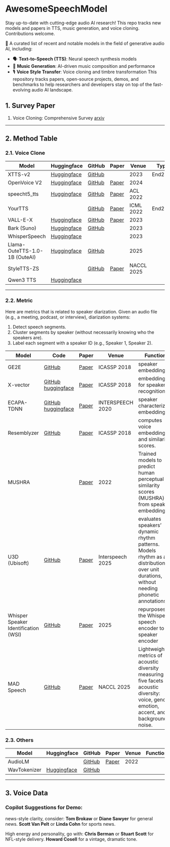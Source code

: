# AwesomeSpeechModel
Stay up-to-date with cutting-edge audio AI research! This repo tracks new models and papers in TTS, music generation, and voice cloning. Contributions welcome.

🚀 A curated list of recent and notable models in the field of generative audio AI, including:

- 🗣️ **Text-to-Speech (TTS)**: Neural speech synthesis models
- 🎵 **Music Generation**: AI-driven music composition and performance
- 🎙️ **Voice Style Transfer**: Voice cloning and timbre transformation
This repository tracks papers, open-source projects, demos, and benchmarks to help researchers and developers stay on top of the fast-evolving audio AI landscape.

## 1. Survey Paper
1. Voice Cloning: Comprehensive Survey [arxiv](https://arxiv.org/abs/2505.00579)
---
## 2. Method Table

### 2.1. Voice Clone

| Model | Huggingface | GitHub | Paper | Venue | Type |
|----------|----------|----------|----------|----------|----------|
|XTTS-v2| [Huggingface](https://huggingface.co/coqui/XTTS-v2)| [GitHub](https://github.com/coqui-ai/TTS)|  | 2023 | End2End |
| OpenVoice V2 | [Huggingface](https://huggingface.co/myshell-ai/OpenVoiceV2#openvoice-v2) | [GitHub](https://github.com/myshell-ai/OpenVoice) | [Paper](https://arxiv.org/abs/2312.01479) | 2024 |
|speecht5_tts | [Huggingface](https://huggingface.co/microsoft/speecht5_tts) | [GitHub](https://github.com/microsoft/SpeechT5/)| [Paper](https://arxiv.org/abs/2110.07205) | ACL 2022|
| YourTTS |  | [GitHub](https://github.com/Edresson/YourTTS) | [Paper](https://arxiv.org/abs/2112.02418) | ICML 2022 | End2End |
| VALL-E-X | [Huggingface](https://huggingface.co/spaces/Plachta/VALL-E-X) | [GitHub](https://github.com/Plachtaa/VALL-E-X) | [Paper](https://arxiv.org/abs/2303.03926) | 2023 |
| Bark (Suno) | [Huggingface](https://huggingface.co/suno/bark) | [GitHub](https://github.com/suno-ai/bark) | | 2023 |
| WhisperSpeech | [Huggingface](https://huggingface.co/WhisperSpeech/WhisperSpeech) |  | | 2023 |
| Llama-OuteTTS-1.0-1B (OuteAI) | [Huggingface](https://huggingface.co/collections/OuteAI/outetts-10-67f3f4137df2e411b1bab852) | [GitHub](https://github.com/edwko/OuteTTS) | | 2025 |
|StyleTTS-ZS|  | [GitHub](https://github.com/yl4579/StyleTTS-ZS) | [Paper](https://aclanthology.org/2025.naacl-long.242/) | NACCL 2025 |
|Qwen3 TTS | [Huggingface](https://huggingface.co/spaces/Qwen/Qwen3-TTS-Demo)  | | |

---
### 2.2. Metric
Here are metrics that is related to speaker diarization.
Given an audio file (e.g., a meeting, podcast, or interview), diarization systems:
1. Detect speech segments.
2. Cluster segments by speaker (without necessarily knowing who the speakers are).
3. Label each segment with a speaker ID (e.g., Speaker 1, Speaker 2).


| Model | Code | Paper | Venue | Function |
|----------|----------|----------|----------|----------|
|GE2E| [GitHub](https://github.com/dipjyoti92/speaker_embeddings_GE2E)| [Paper](https://arxiv.org/pdf/1710.10467)| ICASSP 2018 | speaker embeddings|
|X-vector | [GitHub](https://github.com/manojpamk/pytorch_xvectors) [huggingface](https://huggingface.co/speechbrain/spkrec-xvect-voxceleb)| [Paper](https://www.danielpovey.com/files/2018_icassp_xvectors.pdf) | ICASSP 2018 | embeddings for speaker recognition|
|ECAPA-TDNN | [GitHub](https://github.com/mathewcigi-hub/Speaker_verifcation_ECAPA_TDNN) [huggingface](https://huggingface.co/speechbrain/spkrec-ecapa-voxceleb) |  [Paper](https://arxiv.org/abs/2005.07143) | INTERSPEECH 2020 | speaker characterizing embeddings |
| Resemblyzer |  [GitHub](https://github.com/resemble-ai/Resemblyzer) | [Paper](https://arxiv.org/pdf/1710.10467) | ICASSP 2018|  computes voice embeddings and similarity scores.|
| MUSHRA | | [Paper](https://arxiv.org/pdf/2207.00344) | 2022 | Trained models to predict human perceptual similarity scores (MUSHRA) from speaker embeddings. |
| U3D (Ubisoft) | [GitHub](https://github.com/ubisoft/ubisoft-laforge-spkridw) | [Paper](https://arxiv.org/pdf/2507.02176)| Interspeech 2025| evaluates speakers’ dynamic rhythm patterns. Models rhythm as a distribution over unit durations, without needing phonetic annotations.| 
|Whisper Speaker Identification (WSI)| [GitHub](https://github.com/jakariaemon/WSI) | [Paper](https://arxiv.org/pdf/2503.10446) | 2025 |repurposes the Whisper speech encoder to speaker encoder|
|MAD Speech | [GitHub](https://github.com/MatthieuFP/MAD_Speech) | [Paper](https://aclanthology.org/2025.naacl-long.11/) | NACCL 2025| Lightweight metrics of acoustic diversity measuring five facets of acoustic diversity: voice, gender, emotion, accent, and background noise.|



### 2.3. Others
| Model | Huggingface | GitHub | Paper | Venue | Function |
|----------|----------|----------|----------|----------|----------|
| AudioLM |  | [GitHub](https://github.com/lucidrains/audiolm-pytorch) | [Paper](https://arxiv.org/abs/2209.03143) | 2022 | 
| WavTokenizer | [Huggingface]() | [GitHub](https://github.com/jishengpeng/WavTokenizer) | | |

---
## 3. Voice Data
### Copilot Suggestions for Demo:
news-style clarity, consider:
**Tom Brokaw** or **Diane Sawyer** for general news.
**Scott Van Pelt** or **Linda Cohn** for sports news.

High energy and personality, go with:
**Chris Berman** or **Stuart Scott** for NFL-style delivery.
**Howard Cosell** for a vintage, dramatic tone.